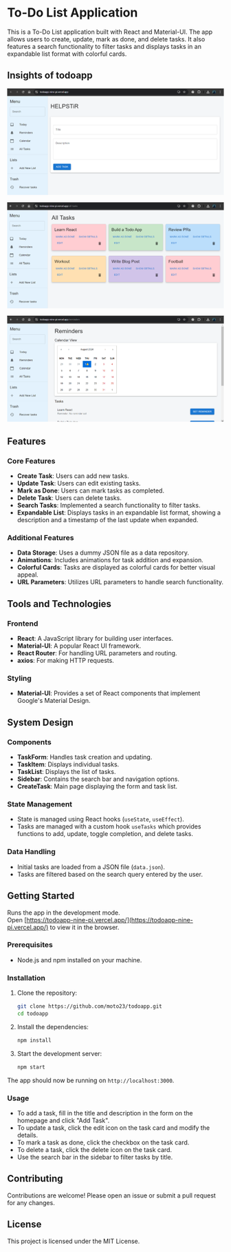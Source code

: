 # To-Do List Application

This is a To-Do List application built with React and Material-UI. The app allows users to create, update, mark as done, and delete tasks. It also features a search functionality to filter tasks and displays tasks in an expandable list format with colorful cards.

## Insights of todoapp

![Dashboard Logo](t1.png)

![Dashboard Logo](t2.png)

![Dashboard Logo](t3.png)

## Features

### Core Features
- **Create Task**: Users can add new tasks.
- **Update Task**: Users can edit existing tasks.
- **Mark as Done**: Users can mark tasks as completed.
- **Delete Task**: Users can delete tasks.
- **Search Tasks**: Implemented a search functionality to filter tasks.
- **Expandable List**: Displays tasks in an expandable list format, showing a description and a timestamp of the last update when expanded.

### Additional Features
- **Data Storage**: Uses a dummy JSON file as a data repository.
- **Animations**: Includes animations for task addition and expansion.
- **Colorful Cards**: Tasks are displayed as colorful cards for better visual appeal.
- **URL Parameters**: Utilizes URL parameters to handle search functionality.

## Tools and Technologies

### Frontend
- **React**: A JavaScript library for building user interfaces.
- **Material-UI**: A popular React UI framework.
- **React Router**: For handling URL parameters and routing.
- **axios**: For making HTTP requests.

### Styling
- **Material-UI**: Provides a set of React components that implement Google's Material Design.

## System Design

### Components
- **TaskForm**: Handles task creation and updating.
- **TaskItem**: Displays individual tasks.
- **TaskList**: Displays the list of tasks.
- **Sidebar**: Contains the search bar and navigation options.
- **CreateTask**: Main page displaying the form and task list.

### State Management
- State is managed using React hooks (`useState`, `useEffect`).
- Tasks are managed with a custom hook `useTasks` which provides functions to add, update, toggle completion, and delete tasks.

### Data Handling
- Initial tasks are loaded from a JSON file (`data.json`).
- Tasks are filtered based on the search query entered by the user.

## Getting Started

Runs the app in the development mode.\
Open [https://todoapp-nine-pi.vercel.app/](https://todoapp-nine-pi.vercel.app/) to view it in the browser.

### Prerequisites
- Node.js and npm installed on your machine.

### Installation
1. Clone the repository:
    ```sh
    git clone https://github.com/moto23/todoapp.git
    cd todoapp
    ```

2. Install the dependencies:
    ```sh
    npm install
    ```

3. Start the development server:
    ```sh
    npm start
    ```

The app should now be running on `http://localhost:3000`.

### Usage
- To add a task, fill in the title and description in the form on the homepage and click "Add Task".
- To update a task, click the edit icon on the task card and modify the details.
- To mark a task as done, click the checkbox on the task card.
- To delete a task, click the delete icon on the task card.
- Use the search bar in the sidebar to filter tasks by title.


## Contributing
Contributions are welcome! Please open an issue or submit a pull request for any changes.

## License
This project is licensed under the MIT License.

